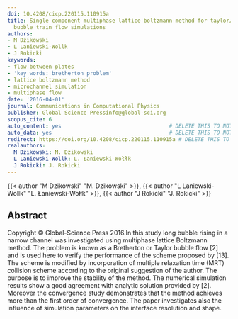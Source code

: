 ```yaml
---
doi: 10.4208/cicp.220115.110915a
title: Single component multiphase lattice boltzmann method for taylor/bretherton
  bubble train flow simulations
authors:
- M Dzikowski
- L Laniewski-Wollk
- J Rokicki
keywords:
- flow between plates
- 'key words: bretherton problem'
- lattice boltzmann method
- microchannel simulation
- multiphase flow
date: '2016-04-01'
journal: Communications in Computational Physics
publisher: Global Science Pressinfo@global-sci.org
scopus_cite: 6
auto_content: yes                                  # DELETE THIS TO NOT AUTO GENERATE CONTENT
auto_data: yes                                     # DELETE THIS TO NOT AUTO GENERATE METADATA
redirect: https://doi.org/10.4208/cicp.220115.110915a # DELETE THIS TO NOT REDIRECT
realauthors:
  M Dzikowski: M. Dzikowski
  L Laniewski-Wollk: L. Łaniewski-Wołłk
  J Rokicki: J. Rokicki
---
```

{{< author "M Dzikowski" "M. Dzikowski" >}}, {{< author "L Laniewski-Wollk" "L. Łaniewski-Wołłk" >}}, {{< author "J Rokicki" "J. Rokicki" >}}

## Abstract
Copyright © Global-Science Press 2016.In this study long bubble rising in a narrow channel was investigated using multiphase lattice Boltzmann method. The problem is known as a Bretherton or Taylor bubble flow [2] and is used here to verify the performance of the scheme proposed by [13]. The scheme is modified by incorporation of multiple relaxation time (MRT) collision scheme according to the original suggestion of the author. The purpose is to improve the stability of the method. The numerical simulation results show a good agreement with analytic solution provided by [2]. Moreover the convergence study demonstrates that the method achieves more than the first order of convergence. The paper investigates also the influence of simulation parameters on the interface resolution and shape.
